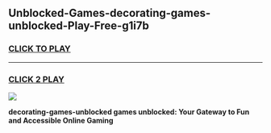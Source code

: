 
## Unblocked-Games-decorating-games-unblocked-Play-Free-g1i7b
<h3>
<a href="https://premium76.site?title=decorating-games-unblocked&ref=23A">CLICK TO PLAY</a></h3>
<hr>

<h3>
<a href="https://premium76.site?title=decorating-games-unblocked&ref=23A">CLICK 2 PLAY</a>
  
</h3>

<a href="https://premium76.site?title=decorating-games-unblocked&ref=23A"><img src="https://clearcache.store/games.png"></a>


**decorating-games-unblocked games unblocked: Your Gateway to Fun and Accessible Online Gaming**
